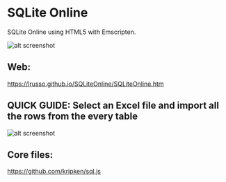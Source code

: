 # SQLite Online

SQLite Online using HTML5 with Emscripten.

![alt screenshot](https://raw.githubusercontent.com/lrusso/SQLiteOnline/master/SQLiteOnline1.png)

## Web:

https://lrusso.github.io/SQLiteOnline/SQLiteOnline.htm

## QUICK GUIDE: Select an Excel file and import all the rows from the every table

![alt screenshot](https://raw.githubusercontent.com/lrusso/SQLiteOnline/master/SQLiteOnline2.png)

## Core files:

https://github.com/kripken/sql.js
